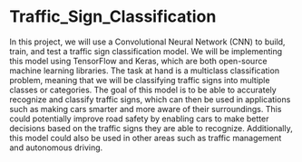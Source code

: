 # Traffic_Sign_Classification
In this project, we will use a Convolutional Neural Network (CNN) to build, train, and test a traffic sign classification model. We will be implementing this model using TensorFlow and Keras, which are both open-source machine learning libraries. The task at hand is a multiclass classification problem, meaning that we will be classifying traffic signs into multiple classes or categories. The goal of this model is to be able to accurately recognize and classify traffic signs, which can then be used in applications such as making cars smarter and more aware of their surroundings. This could potentially improve road safety by enabling cars to make better decisions based on the traffic signs they are able to recognize. Additionally, this model could also be used in other areas such as traffic management and autonomous driving.
